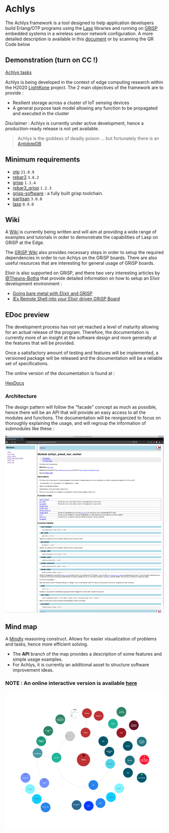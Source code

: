 # Achlys
The Achlys framework is a tool designed to help application developers build Erlang/OTP programs using the [Lasp](https://lasp-lang.readme.io) libraries and running on [GRiSP](https://grisp.org) embedded systems in a wireless sensor network configuration. A more detailed description is available in this [document](https://www.info.ucl.ac.be/~pvr/p875-kopestenski.pdf?bclid=IwAR1QlcSpH76ikzte38eR5cCaQseOBizzHjZ5tHCBZ1_fWUqZIf8HIwjZM1E) or by scanning the QR Code below 


## Demonstration (turn on CC  !)
[Achlys tasks](https://youtu.be/HhOvTt5Gj2Y)

Achlys is being developed in the context of edge computing research within the H2020 [LightKone](https://lightkone.eu) project. The 2 main objectives of the framework are to provide :

- Resilient storage across a cluster of IoT sensing devices
- A general purpose task model allowing any function to be propagated and executed in the cluster

Disclaimer : Achlys is currently under active development, hence a production-ready release is not yet available.

> Achlys is the goddess of deadly poison ... but fortunately there is an [AntidoteDB](https://www.antidotedb.eu/)

## Minimum requirements

- [otp](https://github.com/erlang/otp) `21.0.9`
- [rebar3](https://github.com/erlang/rebar3) `3.6.2`
- [grisp](https://github.com/grisp/grisp) `1.1.4`
- [rebar3_grisp](https://github.com/grisp/rebar3_grisp) `1.2.3`
- [grisp-software](https://github.com/grisp/grisp-software) : a fully built grisp toolchain.
- [partisan](https://github.com/lasp-lang/partisan) `3.0.0`
- [lasp](https://github.com/lasp-lang/lasp) `0.9.0`

## Wiki

A [Wiki](https://github.com/Laymer/achlys/wiki/Achlys-Wiki) is currently being written and will aim at providing a wide
range of examples and tutorials in order to demonstrate the capabilities of Lasp on GRiSP at the Edge.

The [GRiSP Wiki](https://github.com/grisp/grisp/wiki) also provides necessary steps in order to setup the required dependencies in order to run Achlys on the GRiSP boards. There are also useful resources that are interesting for general usage of GRiSP boards.

Elixir is also supported on GRiSP, and there two very interesting articles by [@Theuns-Botha](https://github.com/Theuns-Botha) that provide detailed information on how to setup an Elixir development environment :

- [Going bare metal with Elixir and GRiSP](https://medium.com/@toensbotes/going-bare-metal-with-elixir-and-grisp-8fa8066f3d39)
- [IEx Remote Shell into your Elixir driven GRiSP Board](https://medium.com/@toensbotes/iex-remote-shell-into-your-elixir-driven-grisp-board-76faa8f2179e)

## EDoc preview

The development process has not yet reached a level of maturity allowing for an actual release of the program.
Therefore, the documentation is currently more of an insight at the software design and more generally at
the features that will be provided.

Once a satisfactory amount of testing and features will be implemented, a versioned package will be released and the documentation will be a reliable set of specifications.

The online version of the documentation is found at :

[HexDocs](https://hexdocs.pm/achlys)

### Architecture

The design pattern will follow the "facade" concept as much as possible, hence there will be an API that will provide an easy access to all the modules and functions. The documentation will be reorganized to focus on thoroughly explaining the usage, and will regroup the information of submodules like these :

<p align="center">
  <img src="resources/Doc_preview.png" alt="EDoc"/>
</p>


## Mind map

A [Mindly](http://www.mindlyapp.com) reasoning construct.
Allows for easier visualization of problems and tasks, hence more efficient solving.
- The **API** branch of the map provides a description of some features and simple usage examples.
- For Achlys, it is currently an additional asset to structure software improvement ideas.

### NOTE : An online interactive version is available [here](https://laymer.github.io/achlys-map/)

<p align="center">
  <img src="resources/Achlys.png" alt="MMap"/>
</p>
